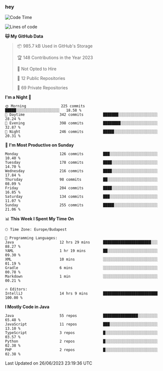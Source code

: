 ### hey

<!--START_SECTION:waka-->
![Code Time](http://img.shields.io/badge/Code%20Time-906%20hrs%2036%20mins-blue)

![Lines of code](https://img.shields.io/badge/From%20Hello%20World%20I%27ve%20Written-986.5%20thousand%20lines%20of%20code-blue)

**🐱 My GitHub Data** 

> 📦 985.7 kB Used in GitHub's Storage 
 > 
> 🏆 148 Contributions in the Year 2023
 > 
> 🚫 Not Opted to Hire
 > 
> 📜 12 Public Repositories 
 > 
> 🔑 69 Private Repositories 
 > 
**I'm a Night 🦉** 

```text
🌞 Morning                225 commits         █████░░░░░░░░░░░░░░░░░░░░   18.58 % 
🌆 Daytime                342 commits         ███████░░░░░░░░░░░░░░░░░░   28.24 % 
🌃 Evening                398 commits         ████████░░░░░░░░░░░░░░░░░   32.87 % 
🌙 Night                  246 commits         █████░░░░░░░░░░░░░░░░░░░░   20.31 % 
```
📅 **I'm Most Productive on Sunday** 

```text
Monday                   126 commits         ███░░░░░░░░░░░░░░░░░░░░░░   10.40 % 
Tuesday                  178 commits         ████░░░░░░░░░░░░░░░░░░░░░   14.70 % 
Wednesday                216 commits         ████░░░░░░░░░░░░░░░░░░░░░   17.84 % 
Thursday                 98 commits          ██░░░░░░░░░░░░░░░░░░░░░░░   08.09 % 
Friday                   204 commits         ████░░░░░░░░░░░░░░░░░░░░░   16.85 % 
Saturday                 134 commits         ███░░░░░░░░░░░░░░░░░░░░░░   11.07 % 
Sunday                   255 commits         █████░░░░░░░░░░░░░░░░░░░░   21.06 % 
```


📊 **This Week I Spent My Time On** 

```text
🕑︎ Time Zone: Europe/Budapest

💬 Programming Languages: 
Java                     12 hrs 29 mins      ██████████████████████░░░   88.27 % 
YAML                     1 hr 19 mins        ██░░░░░░░░░░░░░░░░░░░░░░░   09.30 % 
XML                      10 mins             ░░░░░░░░░░░░░░░░░░░░░░░░░   01.19 % 
Gradle                   6 mins              ░░░░░░░░░░░░░░░░░░░░░░░░░   00.78 % 
Markdown                 1 min               ░░░░░░░░░░░░░░░░░░░░░░░░░   00.21 % 

🔥 Editors: 
IntelliJ                 14 hrs 9 mins       █████████████████████████   100.00 % 
```

**I Mostly Code in Java** 

```text
Java                     55 repos            ████████████████░░░░░░░░░   65.48 % 
JavaScript               11 repos            ███░░░░░░░░░░░░░░░░░░░░░░   13.10 % 
TypeScript               3 repos             █░░░░░░░░░░░░░░░░░░░░░░░░   03.57 % 
Python                   2 repos             █░░░░░░░░░░░░░░░░░░░░░░░░   02.38 % 
PHP                      2 repos             █░░░░░░░░░░░░░░░░░░░░░░░░   02.38 % 
```




 Last Updated on 26/06/2023 23:19:36 UTC
<!--END_SECTION:waka-->
